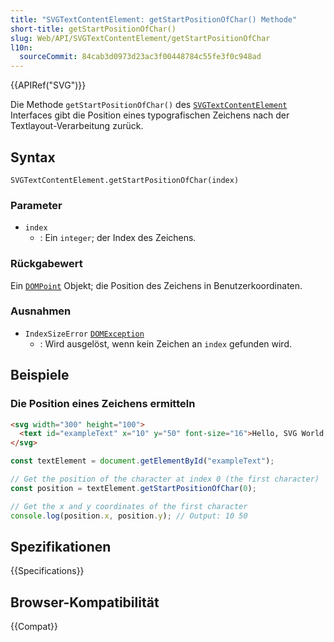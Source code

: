 ```yaml
---
title: "SVGTextContentElement: getStartPositionOfChar() Methode"
short-title: getStartPositionOfChar()
slug: Web/API/SVGTextContentElement/getStartPositionOfChar
l10n:
  sourceCommit: 84cab3d0973d23ac3f00448784c55fe3f0c948ad
---
```


{{APIRef("SVG")}}

Die Methode `getStartPositionOfChar()` des [`SVGTextContentElement`](/de/docs/Web/API/SVGTextContentElement) Interfaces gibt die Position eines typografischen Zeichens nach der Textlayout-Verarbeitung zurück.

## Syntax

```js-nolint
SVGTextContentElement.getStartPositionOfChar(index)
```

### Parameter

- `index`
  - : Ein `integer`; der Index des Zeichens.

### Rückgabewert

Ein [`DOMPoint`](/de/docs/Web/API/DOMPoint) Objekt; die Position des Zeichens in Benutzerkoordinaten.

### Ausnahmen

- `IndexSizeError` [`DOMException`](/de/docs/Web/API/DOMException)
  - : Wird ausgelöst, wenn kein Zeichen an `index` gefunden wird.

## Beispiele

### Die Position eines Zeichens ermitteln

```html
<svg width="300" height="100">
  <text id="exampleText" x="10" y="50" font-size="16">Hello, SVG World!</text>
</svg>
```

```js
const textElement = document.getElementById("exampleText");

// Get the position of the character at index 0 (the first character)
const position = textElement.getStartPositionOfChar(0);

// Get the x and y coordinates of the first character
console.log(position.x, position.y); // Output: 10 50
```

## Spezifikationen

{{Specifications}}

## Browser-Kompatibilität

{{Compat}}
